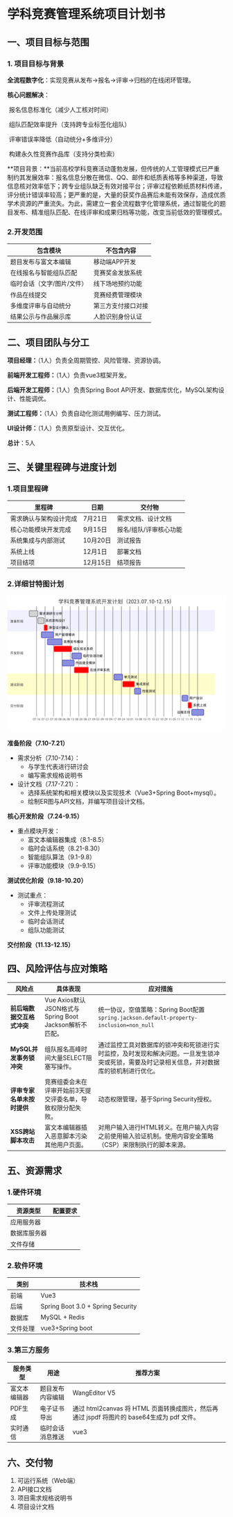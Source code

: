 # **学科竞赛管理系统项目计划书**

## **一、项目目标与范围**

### **1. 项目目标与背景**

**全流程数字化**：实现竞赛从发布→报名→评审→归档的在线闭环管理。

**核心问题解决**：

​    报名信息标准化（减少人工核对时间）

​    组队匹配效率提升（支持跨专业标签化组队）

​    评审错误率降低（自动统分+多维评分）

​    构建永久性竞赛作品库（支持分类检索）

**项目背景：**当前高校学科竞赛活动蓬勃发展，但传统的人工管理模式已严重制约其发展效率：报名信息分散在微信、QQ、邮件和纸质表格等多种渠道，导致信息核对效率低下；跨专业组队缺乏有效对接平台；评审过程依赖纸质材料传递，评分统计错误率较高；更严重的是，大量的获奖作品赛后未能有效保存，造成优质学术资源的严重流失。为此，需建立一套全流程数字化管理系统，通过智能化的题目发布、精准组队匹配、在线评审和成果归档等功能，改变当前低效的管理模式。

### **2.开发范围**

| **包含模块**               | **不包含内容**     |
| -------------------------- | ------------------ |
| 题目发布与富文本编辑       | 移动端APP开发      |
| 在线报名与智能组队匹配     | 竞赛奖金发放系统   |
| 临时会话（文字/图片/文件） | 线下场地预约功能   |
| 作品在线提交               | 竞赛经费管理模块   |
| 多维度评审与自动统分       | 第三方支付接口对接 |
| 结果公示与作品展示库       | 人脸识别身份认证   |

## **二、项目团队与分工**

**项目经理：**（1人）负责全周期管控、风险管理、资源协调。

**前端开发工程师：**（1人）负责vue3框架开发。

**后端开发工程师：**（1人）负责Spring Boot API开发、数据库优化，MySQL架构设计、性能调优。

**测试工程师：**（1人）负责自动化测试用例编写、压力测试。

**UI设计师：**（1人）负责原型设计、交互优化。

**总计**：5人

## **三、关键里程碑与进度计划**

### 1.**项目里程碑**

| 里程碑                 | 日期     | 交付物                 |
| ---------------------- | -------- | ---------------------- |
| 需求确认与架构设计完成 | 7月21日  | 需求文档、设计文档     |
| 核心功能模块开发完成   | 9月15日  | 报名/组队/评审核心功能 |
| 系统集成与内部测试     | 10月20日 | 测试报告               |
| 系统上线               | 12月1日  | 部署文档               |
| 项目结项               | 12月15日 | 结项报告               |

### 2.**详细甘特图计划**

![](甘特图.png)

**准备阶段（7.10-7.21）**

- 需求分析（7.10-7.14）：
  - 与学生代表进行研讨会
  - 编写需求规格说明书
- 设计文档（7.17-7.21）：
  - 选择系统架构和相关模块以及实现技术（Vue3+Spring Boot+mysql）。
  - 绘制ER图与API文档，并编写项目设计文档。

**核心开发阶段（7.24-9.15）**

- 重点模块开发：
  - 富文本编辑器集成（8.1-8.5）
  - 临时会话系统（8.21-8.30）
  - 智能组队算法（9.1-9.8）
  - 评审功能模块（9.9-9.15）

**测试优化阶段（9.18-10.20）**

- 测试重点：
  - 评审流程测试
  - 文件上传处理测试
  - 临时会话测试
  - 组队功能测试

**交付阶段（11.13-12.15）**

## **四、风险评估与应对策略**

| **风险点**                 | **具体表现**                                                | **应对措施**                                                 |
| -------------------------- | ----------------------------------------------------------- | ------------------------------------------------------------ |
| **前后端数据交互格式冲突** | Vue Axios默认JSON格式与Spring Boot Jackson解析不匹配。      | 统一协议，空值策略：Spring Boot配置`spring.jackson.default-property-inclusion=non_null` |
| **MySQL并发事务锁冲突**    | 组队报名高峰时间大量SELECT阻塞写操作。                      | 通过监控工具对数据库的锁冲突和死锁进行实时监控，及时发现和解决问题。一旦发生锁冲突或死锁，需要及时记录相关信息，并对数据库的锁机制进行优化。 |
| **评审专家名单未按时提供** | 竞赛组委会未在评审开始前3天提交评委名单，导致权限分配失败。 | 动态权限管理，基于Spring Security授权。                      |
| **XSS跨站脚本攻击**        | 富文本编辑器插入恶意脚本污染其他用户页面。                  | 对用户输入进行HTML转义。在用户输入内容之前使用输入验证机制。使用内容安全策略（CSP）来限制执行的脚本来源。 |

## **五、资源需求**

### **1.硬件环境**

| **资源类型** | **配置要求** |
| ------------ | ------------ |
| 应用服务器   |              |
| 数据库服务器 |              |
| 文件存储     |              |

### **2.软件环境**

| **类别** | **技术栈**                        |
| -------- | --------------------------------- |
| 前端     | Vue3                              |
| 后端     | Spring Boot 3.0 + Spring Security |
| 数据库   | MySQL + Redis                     |
| 文件处理 | vue3+Spring boot                  |

### **3.第三方服务**

| **服务类型** | **用途**         | **推荐方案**                                                 |
| ------------ | ---------------- | ------------------------------------------------------------ |
| 富文本编辑器 | 题目发布内容编辑 | WangEditor V5                                                |
| PDF生成      | 电子证书导出     | 通过 html2canvas 将 HTML 页面转换成图片，然后再通过 jspdf 将图片的 base64生成为 pdf 文件。 |
| 实时通信     | 临时会话消息推送 | vue3                                                         |

## **六、交付物**

1. 可运行系统（Web端）
2. API接口文档
3. 项目需求规格说明书
4. 项目设计文档

 